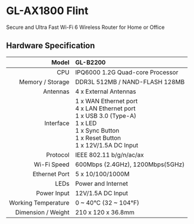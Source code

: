 # GL-AX1800 Flint

Secure and Ultra Fast Wi-Fi 6 Wireless Router for Home or Office

## Hardware Specification

|                         Model | GL-B2200                                              |
| ----------------------------: | :---------------------------------------------------- |
|                           CPU | IPQ6000 1.2G Quad-core Processor                      |
|              Memory / Storage | DDR3L 512MB / NAND-FLASH 128MB                        |
|                      Antennas | 4 x External Antennas                                 |
|                     Interface | 1 x WAN Ethernet port<br>4 x LAN Ethernet port<br>1 x USB 3.0 (Type-A)<br>1 x LED<br>1 x Sync Button<br>1 x Reset Button<br>1 x 12V/1.5A DC Input<br>                           |
|                      Protocol | IEEE 802.11 b/g/n/ac/ax                               |
|                   Wi-Fi Speed | 600Mbps (2.4GHz), 1200Mbps(5GHz)                      |
|                 Ethernet Port | 5 x 10/100/1000M                                      |
|                          LEDs | Power and Internet                                    |
|                   Power Input | 12V/1.5A DC Input                                     |
|           Working Temperature | 0 ~ 40°C (32 ~ 104°F)                                 |
|            Dimension / Weight | 210 x 120 x 36.8mm                                    |